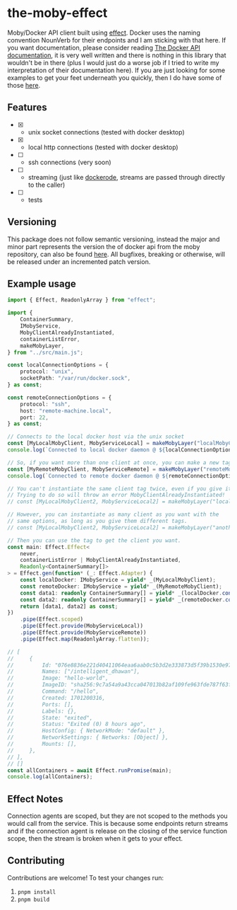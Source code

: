 # the-moby-effect

Moby/Docker API client built using [effect](effect.website). Docker uses the naming convention NounVerb for their endpoints and I am sticking with that here. If you want documentation, please consider reading [The Docker API documentation](https://docs.docker.com/engine/api/v1.43/), it is very well written and there is nothing in this library that wouldn't be in there (plus I would just do a worse job if I tried to write my interpretation of their documentation here). If you are just looking for some examples to get your feet underneath you quickly, then I do have some of those [here](./examples/).

## Features

- [x] - unix socket connections (tested with docker desktop)
- [x] - local http connections (tested with docker desktop)
- [ ] - ssh connections (very soon)
- [ ] - streaming (just like [dockerode](https://github.com/apocas/dockerode), streams are passed through directly to the caller)
- [ ] - tests

## Versioning

This package does not follow semantic versioning, instead the major and minor part represents the version the of docker api from the moby repository, can also be found [here](https://docs.docker.com/engine/api/version-history/). All bugfixes, breaking or otherwise, will be released under an incremented patch version.

## Example usage
```ts
import { Effect, ReadonlyArray } from "effect";

import {
    ContainerSummary,
    IMobyService,
    MobyClientAlreadyInstantiated,
    containerListError,
    makeMobyLayer,
} from "../src/main.js";

const localConnectionOptions = {
    protocol: "unix",
    socketPath: "/var/run/docker.sock",
} as const;

const remoteConnectionOptions = {
    protocol: "ssh",
    host: "remote-machine.local",
    port: 22,
} as const;

// Connects to the local docker host via the unix socket
const [MyLocalMobyClient, MobyServiceLocal] = makeMobyLayer("localMobyClient", localConnectionOptions);
console.log(`Connected to local docker daemon @ ${localConnectionOptions.socketPath}`);

// So, if you want more than one client at once, you can make a new tag and then make a layer for it.
const [MyRemoteMobyClient, MobyServiceRemote] = makeMobyLayer("remoteMobyClient", remoteConnectionOptions);
console.log(`Connected to remote docker daemon @ ${remoteConnectionOptions.host}:${remoteConnectionOptions.port}`);

// You can't instantiate the same client tag twice, even if you give it the same options.
// Trying to do so will throw an error MobyClientAlreadyInstantiated!
// const [MyLocalMobyClient2, MobyServiceLocal2] = makeMobyLayer("localMobyClient", localConnectionOptions);

// However, you can instantiate as many client as you want with the
// same options, as long as you give them different tags.
// const [MyLocalMobyClient2, MobyServiceLocal2] = makeMobyLayer("anotherLocalMobyClient", localConnectionOptions);

// Then you can use the tag to get the client you want.
const main: Effect.Effect<
    never,
    containerListError | MobyClientAlreadyInstantiated,
    Readonly<ContainerSummary[]>
> = Effect.gen(function* (_: Effect.Adapter) {
    const localDocker: IMobyService = yield* _(MyLocalMobyClient);
    const remoteDocker: IMobyService = yield* _(MyRemoteMobyClient);
    const data1: readonly ContainerSummary[] = yield* _(localDocker.containerList({ all: true }));
    const data2: readonly ContainerSummary[] = yield* _(remoteDocker.containerList({ all: true }));
    return [data1, data2] as const;
})
    .pipe(Effect.scoped)
    .pipe(Effect.provide(MobyServiceLocal))
    .pipe(Effect.provide(MobyServiceRemote))
    .pipe(Effect.map(ReadonlyArray.flatten));

// [
//     {
//         Id: "076e8836e221d40411064eaa6aab0c5b3d2e333873d5f39b1530e9712e1265ba",
//         Names: ["/intelligent_dhawan"],
//         Image: "hello-world",
//         ImageID: "sha256:9c7a54a9a43cca047013b82af109fe963fde787f63f9e016fdc3384500c2823d",
//         Command: "/hello",
//         Created: 1701200316,
//         Ports: [],
//         Labels: {},
//         State: "exited",
//         Status: "Exited (0) 8 hours ago",
//         HostConfig: { NetworkMode: "default" },
//         NetworkSettings: { Networks: [Object] },
//         Mounts: [],
//     },
// ],
// []
const allContainers = await Effect.runPromise(main);
console.log(allContainers);
```

## Effect Notes

Connection agents are scoped, but they are not scoped to the methods you would call from the service. This is because some endpoints return streams and if the connection agent is release on the closing of the service function scope, then the stream is broken when it gets to your effect.

## Contributing

Contributions are welcome! To test your changes run:

1. `pnpm install`
2. `pnpm build`
